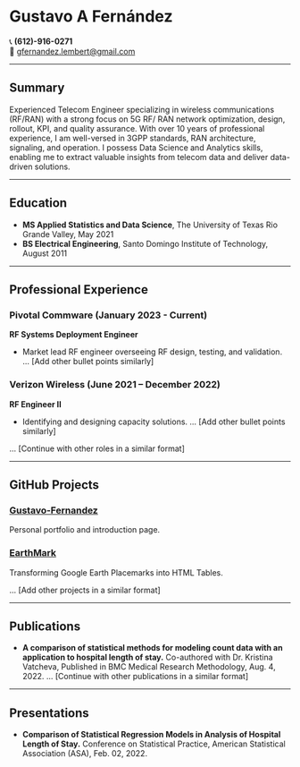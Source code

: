 # Gustavo A Fernández

📞 **(612)-916-0271**  
📧 [gfernandez.lembert@gmail.com](mailto:gfernandez.lembert@gmail.com)

---

## Summary

Experienced Telecom Engineer specializing in wireless communications (RF/RAN) with a strong focus on 5G RF/ RAN network optimization, design, rollout, KPI, and quality assurance. With over 10 years of professional experience, I am well-versed in 3GPP standards, RAN architecture, signaling, and operation. I possess Data Science and Analytics skills, enabling me to extract valuable insights from telecom data and deliver data-driven solutions.

---

## Education

- **MS Applied Statistics and Data Science**, The University of Texas Rio Grande Valley, May 2021
- **BS Electrical Engineering**, Santo Domingo Institute of Technology, August 2011

---

## Professional Experience

### Pivotal Commware (January 2023 - Current)
**RF Systems Deployment Engineer**  
- Market lead RF engineer overseeing RF design, testing, and validation.
... [Add other bullet points similarly]

### Verizon Wireless (June 2021 – December 2022)
**RF Engineer II**  
- Identifying and designing capacity solutions.
... [Add other bullet points similarly]

... [Continue with other roles in a similar format]

---

## GitHub Projects

### [Gustavo-Fernandez](https://github.com/gustavofernandezlembert/Gustavo-Fernandez)
Personal portfolio and introduction page.

### [EarthMark](https://github.com/gustavofernandezlembert/Placemarks.KML_TO_HTML)
Transforming Google Earth Placemarks into HTML Tables.

... [Add other projects in a similar format]

---

## Publications

- **A comparison of statistical methods for modeling count data with an application to hospital length of stay.** Co-authored with Dr. Kristina Vatcheva, Published in BMC Medical Research Methodology, Aug. 4, 2022.
... [Continue with other publications in a similar format]

---

## Presentations

- **Comparison of Statistical Regression Models in Analysis of Hospital Length of Stay.** Conference on Statistical Practice, American Statistical Association (ASA), Feb. 02, 2022.
